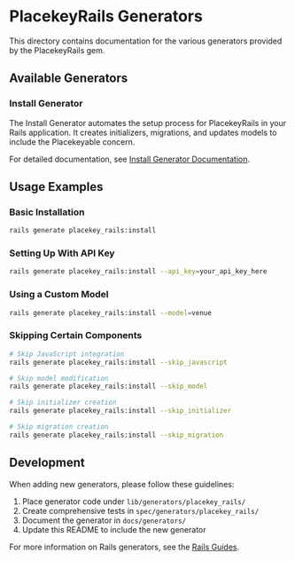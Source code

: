 # PlacekeyRails Generators

This directory contains documentation for the various generators provided by the PlacekeyRails gem.

## Available Generators

### Install Generator

The Install Generator automates the setup process for PlacekeyRails in your Rails application. It creates initializers, migrations, and updates models to include the Placekeyable concern.

For detailed documentation, see [Install Generator Documentation](../INSTALL_GENERATOR.md).

## Usage Examples

### Basic Installation

```bash
rails generate placekey_rails:install
```

### Setting Up With API Key

```bash
rails generate placekey_rails:install --api_key=your_api_key_here
```

### Using a Custom Model

```bash
rails generate placekey_rails:install --model=venue
```

### Skipping Certain Components

```bash
# Skip JavaScript integration
rails generate placekey_rails:install --skip_javascript

# Skip model modification
rails generate placekey_rails:install --skip_model

# Skip initializer creation
rails generate placekey_rails:install --skip_initializer

# Skip migration creation
rails generate placekey_rails:install --skip_migration
```

## Development

When adding new generators, please follow these guidelines:

1. Place generator code under `lib/generators/placekey_rails/`
2. Create comprehensive tests in `spec/generators/placekey_rails/`
3. Document the generator in `docs/generators/`
4. Update this README to include the new generator

For more information on Rails generators, see the [Rails Guides](https://guides.rubyonrails.org/generators.html).
